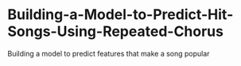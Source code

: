 # Building-a-Model-to-Predict-Hit-Songs-Using-Repeated-Chorus
 Building a model to predict features that make a song popular

